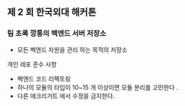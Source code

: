## 제 2 회 한국외대 해커톤

### 팀 초록 깡통의 벡엔드 서버 저장소

- 모든 벡엔드 자원을 관리 하는 목적의 저장소

개인 레포 준수 사항
- 벡엔드 코드 리펙토링
- 하나의 모듈의 타입이 10~15 개 이상이면 모듈 분리를 고민한다 .
- 다른 애크리거트 에서 수정을 금지한다.
